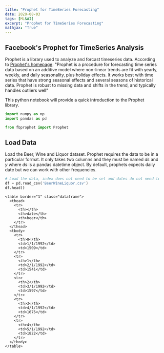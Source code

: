 ```yaml
---
title: "Prophet for TimeSeries Forecasting"
date: 2020-08-03
tags: [ML&AI]
excerpt: "Prophet for TimeSeries Forecasting"
mathjax: "True"
---
```


## Facebook's Prophet for TimeSeries Analysis

Prophet is a library used to analyze and forcast timeseries data. According to [Prophet's homepage](https://facebook.github.io/prophet/): 
"Prophet is a procedure for forecasting time series data based on an additive model where non-linear trends are fit with yearly, weekly, and daily seasonality, plus holiday effects. It works best with time series that have strong seasonal effects and several seasons of historical data. Prophet is robust to missing data and shifts in the trend, and typically handles outliers well"

This python notebook will provide a quick introduction to the Prophet library.

```python
import numpy as np
import pandas as pd

from fbprophet import Prophet
```

## Load Data

Load the Beer, Wine and Liquor dataset. 
Prophet requires the data to be in a particular format. It only takes two columns and they must be named *ds* and *y* where *ds* is a pandas datetime object. By default, prophets expects daily date but we can work with other frequencies.

```python
# Load the data, index does not need to be set and dates do not need to be parsed.
df = pd.read_csv('BeerWineLiquor.csv')
df.head()
```
```
<table border="1" class="dataframe">
  <thead>
    <tr>
      <th></th>
      <th>date</th>
      <th>beer</th>
    </tr>
  </thead>
  <tbody>
    <tr>
      <th>0</th>
      <td>1/1/1992</td>
      <td>1509</td>
    </tr>
    <tr>
      <th>1</th>
      <td>2/1/1992</td>
      <td>1541</td>
    </tr>
    <tr>
      <th>2</th>
      <td>3/1/1992</td>
      <td>1597</td>
    </tr>
    <tr>
      <th>3</th>
      <td>4/1/1992</td>
      <td>1675</td>
    </tr>
    <tr>
      <th>4</th>
      <td>5/1/1992</td>
      <td>1822</td>
    </tr>
  </tbody>
</table>
```

